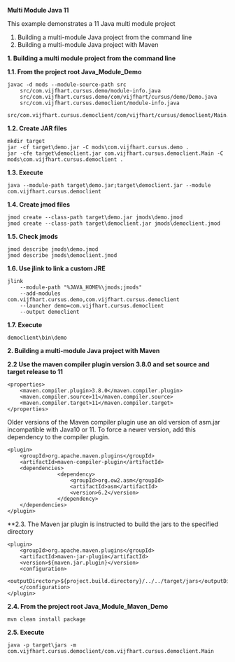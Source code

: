 **Multi Module Java 11**
	
This example demonstrates a 11 Java multi module project 

1. Building a multi-module Java project from the command line 
2. Building a multi-module Java project with Maven
	

**1. Building a multi module project from the command line**
	
**1.1. From the project root Java_Module_Demo**
	
  	javac -d mods --module-source-path src 
		src/com.vijfhart.cursus.demo/module-info.java
		src/com.vijfhart.cursus.demo/com/vijfhart/cursus/demo/Demo.java
		src/com.vijfhart.cursus.democlient/module-info.java
		src/com.vijfhart.cursus.democlient/com/vijfhart/cursus/democlient/Main.java
	
**1.2. Create JAR files**
	
	mkdir target
  	jar -cf target\demo.jar -C mods\com.vijfhart.cursus.demo .
  	jar -cfe target\democlient.jar com.vijfhart.cursus.democlient.Main -C mods\com.vijfhart.cursus.democlient .
	
**1.3. Execute**
	
  	java --module-path target\demo.jar;target\democlient.jar --module com.vijfhart.cursus.democlient
	
**1.4. Create jmod files**
	
  	jmod create --class-path target\demo.jar jmods\demo.jmod
  	jmod create --class-path target\democlient.jar jmods\democlient.jmod
	
**1.5. Check jmods**

  	jmod describe jmods\demo.jmod
  	jmod describe jmods\democlient.jmod
	
**1.6. Use jlink to link a custom JRE**
	
	jlink
		--module-path "%JAVA_HOME%\jmods;jmods" 
		--add-modules com.vijfhart.cursus.demo,com.vijfhart.cursus.democlient 
		--launcher demo=com.vijfhart.cursus.democlient 
		--output democlient
	
**1.7. Execute**
	
  	democlient\bin\demo
	  

**2. Building a multi-module Java project with Maven** 

**2.2 Use the maven compiler plugin version 3.8.0 and set source and target release to 11**

	<properties>
		<maven.compiler.plugin>3.8.0</maven.compiler.plugin>
		<maven.compiler.source>11</maven.compiler.source>
		<maven.compiler.target>11</maven.compiler.target>
	</properties>

Older versions of the Maven compiler plugin use an old version of asm.jar incompatible with Java10 or 11. To force a newer version, add this dependency to the compiler plugin.

	<plugin>
  		<groupId>org.apache.maven.plugins</groupId>
  	  	<artifactId>maven-compiler-plugin</artifactId>
  	  	<dependencies>
    	    		<dependency>
      	      			<groupId>org.ow2.asm</groupId>
      	      			<artifactId>asm</artifactId>
      	      			<version>6.2</version>
    	    		</dependency>
  	  	</dependencies>
	</plugin>
	
**2.3. The Maven jar plugin is instructed to build the jars to the specified directory
	
	<plugin>
		<groupId>org.apache.maven.plugins</groupId>
		<artifactId>maven-jar-plugin</artifactId>
		<version>${maven.jar.plugin}</version>
		<configuration>
			<outputDirectory>${project.build.directory}/../../target/jars</outputDirectory>
		</configuration>
	</plugin>


**2.4. From the project root Java_Module_Maven_Demo**

  	mvn clean install package

**2.5. Execute**

  	java -p target\jars -m com.vijfhart.cursus.democlient/com.vijfhart.cursus.democlient.Main
	 
